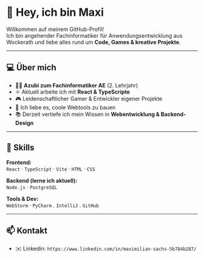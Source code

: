 # 👋 Hey, ich bin Maxi

Willkommen auf meinem GitHub-Profil!  
Ich bin angehender Fachinformatiker für Anwendungsentwicklung aus Wockerath und liebe alles rund um **Code, Games & kreative Projekte**.

---

## 💻 Über mich

- 🧑‍💻 **Azubi zum Fachinformatiker AE** (2. Lehrjahr)
- ⚛️ Aktuell arbeite ich mit **React & TypeScripte**
- 🎮 Leidenschaftlicher Gamer & Entwickler eigener Projekte
- 🧠 Ich liebe es, coole Webtools zu bauen
- 📚 Derzeit vertiefe ich mein Wissen in **Webentwicklung & Backend-Design**

---

## 🧰 Skills

**Frontend:**  
`React` · `TypeScript` · `Vite` · `HTML` · `CSS` 

**Backend (lerne ich aktuell):**  
`Node.js` · `PostgreSQL`

**Tools & Dev:**  
`WebStorm` · `PyCharm` . `IntelliJ` . `GitHub`

---

## 📫 Kontakt

- ✉️ Linkedin: `https://www.linkedin.com/in/maximilian-sachs-5b784b287/`



<!---
mvxsvchs/mvxsvchs is a ✨ special ✨ repository because its `README.md` (this file) appears on your GitHub profile.
You can click the Preview link to take a look at your changes.
--->
